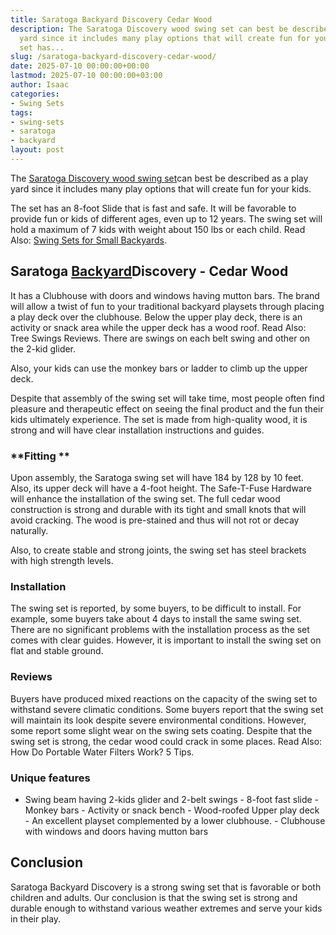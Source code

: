 ```yaml
---
title: Saratoga Backyard Discovery Cedar Wood
description: The Saratoga Discovery wood swing set can best be described as a play
  yard since it includes many play options that will create fun for your kids. The
  set has...
slug: /saratoga-backyard-discovery-cedar-wood/
date: 2025-07-10 00:00:00+00:00
lastmod: 2025-07-10 00:00:00+03:00
author: Isaac
categories:
- Swing Sets
tags:
- swing-sets
- saratoga
- backyard
layout: post
---
```

The [Saratoga Discovery wood swing set](https://www.amazon.com/dp/B004SZTU6S/?tag=p-policy-20)can best be described as a play yard since it includes many play options that will create fun for your kids.

The set has an 8-foot Slide that is fast and safe. It will be favorable to provide fun or kids of different ages, even up to 12 years. The swing set will hold a maximum of 7 kids with weight about 150 lbs or each child. Read Also: [Swing Sets for Small Backyards](https://pestpolicy.com/best-[swing-sets](https://pestpolicy.com/fun-backyard-flexible-flyer-swing-set/)-for-small-backyards/).

##  Saratoga [Backyard](https://pestpolicy.com/skyfort-ii-backyard-discovery-cedar-wood-for-3-10-years/)Discovery - Cedar Wood

It has a Clubhouse with doors and windows having mutton bars. The brand will allow a twist of fun to your traditional backyard playsets through placing a play deck over the clubhouse. Below the upper play deck, there is an activity or snack area while the upper deck has a wood roof. Read Also: Tree Swings Reviews. There are swings on each belt swing and other on the 2-kid glider.

Also, your kids can use the monkey bars or ladder to climb up the upper deck.

Despite that assembly of the swing set will take time, most people often find pleasure and therapeutic effect on seeing the final product and the fun their kids ultimately experience. The set is made from high-quality wood, it is strong and will have clear installation instructions and guides.

###  **Fitting **

Upon assembly, the Saratoga swing set will have 184 by 128 by 10 feet. Also, its upper deck will have a 4-foot height. The Safe-T-Fuse Hardware will enhance the installation of the swing set. The full cedar wood construction is strong and durable with its tight and small knots that will avoid cracking. The wood is pre-stained and thus will not rot or decay naturally.

Also, to create stable and strong joints, the swing set has steel brackets with high strength levels.

###  Installation

The swing set is reported, by some buyers, to be difficult to install. For example, some buyers take about 4 days to install the same swing set. There are no significant problems with the installation process as the set comes with clear guides. However, it is important to install the swing set on flat and stable ground.

###  Reviews

Buyers have produced mixed reactions on the capacity of the swing set to withstand severe climatic conditions. Some buyers report that the swing set will maintain its look despite severe environmental conditions. However, some report some slight wear on the swing sets coating. Despite that the swing set is strong, the cedar wood could crack in some places. Read Also: How Do Portable Water Filters Work? 5 Tips.

###  Unique features

- Swing beam having 2-kids glider and 2-belt swings - 8-foot fast slide - Monkey bars - Activity or snack bench - Wood-roofed Upper play deck - An excellent playset complemented by a lower clubhouse. - Clubhouse with windows and doors having mutton bars

##  Conclusion

Saratoga Backyard Discovery is a strong swing set that is favorable or both children and adults. Our conclusion is that the swing set is strong and durable enough to withstand various weather extremes and serve your kids in their play.